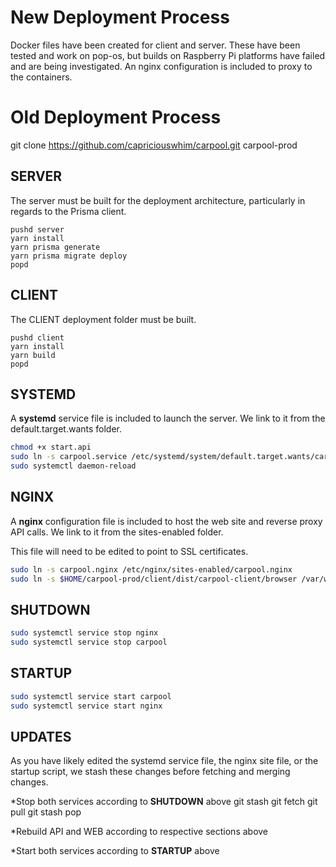 # New Deployment Process

Docker files have been created for client and server.  These have been tested
and work on pop-os, but builds on Raspberry Pi platforms have failed and are
being investigated.  An nginx configuration is included to proxy to the
containers.

# Old Deployment Process

git clone https://github.com/capriciouswhim/carpool.git carpool-prod

## SERVER

The server must be built for the deployment architecture,
particularly in regards to the Prisma client.

```
pushd server
yarn install
yarn prisma generate
yarn prisma migrate deploy
popd
```

## CLIENT

The CLIENT deployment folder must be built.

```
pushd client
yarn install
yarn build
popd
```

## SYSTEMD

A **systemd** service file is included to launch the server.
We link to it from the default.target.wants folder.

``` sh
chmod +x start.api
sudo ln -s carpool.service /etc/systemd/system/default.target.wants/carpool.service
sudo systemctl daemon-reload
```

## NGINX

A **nginx** configuration file is included to host the
web site and reverse proxy API calls.  We link to it from
the sites-enabled folder.

This file will need to be edited to point to SSL certificates.

``` sh
sudo ln -s carpool.nginx /etc/nginx/sites-enabled/carpool.nginx
sudo ln -s $HOME/carpool-prod/client/dist/carpool-client/browser /var/www/html/carpool
```

## SHUTDOWN

``` sh
sudo systemctl service stop nginx
sudo systemctl service stop carpool
```

## STARTUP

``` sh
sudo systemctl service start carpool
sudo systemctl service start nginx
```

## UPDATES

As you have likely edited the systemd service file,
the nginx site file, or the startup script, we stash
these changes before fetching and merging changes.

*Stop both services according to **SHUTDOWN** above
git stash
git fetch
git pull
git stash pop

*Rebuild API and WEB according to respective sections above

*Start both services according to **STARTUP** above